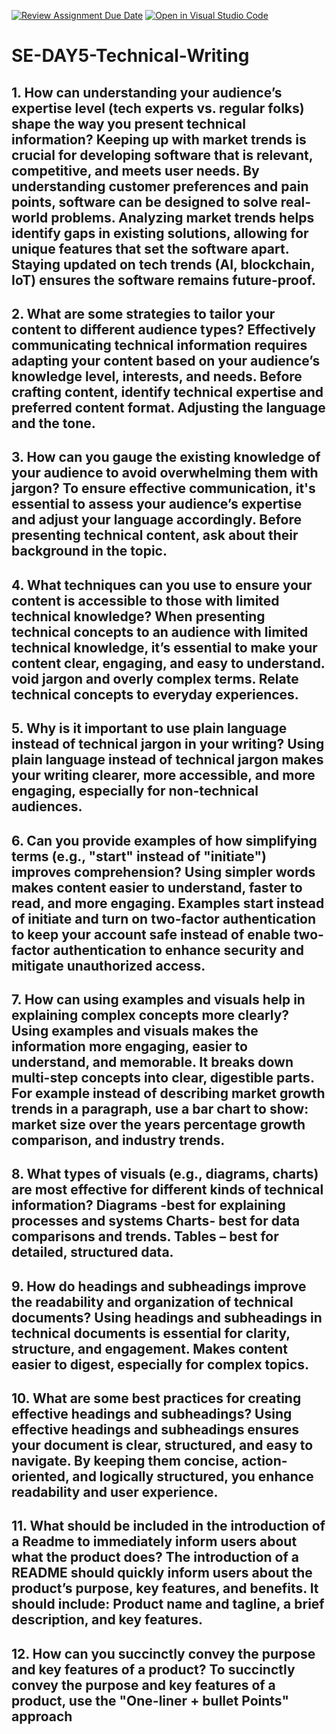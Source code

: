 [![Review Assignment Due Date](https://classroom.github.com/assets/deadline-readme-button-22041afd0340ce965d47ae6ef1cefeee28c7c493a6346c4f15d667ab976d596c.svg)](https://classroom.github.com/a/zsAR-pyY)
[![Open in Visual Studio Code](https://classroom.github.com/assets/open-in-vscode-2e0aaae1b6195c2367325f4f02e2d04e9abb55f0b24a779b69b11b9e10269abc.svg)](https://classroom.github.com/online_ide?assignment_repo_id=18514279&assignment_repo_type=AssignmentRepo)
# SE-DAY5-Technical-Writing
## 1. How can understanding your audience’s expertise level (tech experts vs. regular folks) shape the way you present technical information? Keeping up with market trends is crucial for developing software that is relevant, competitive, and meets user needs. By understanding customer preferences and pain points, software can be designed to solve real-world problems. Analyzing market trends helps identify gaps in existing solutions, allowing for unique features that set the software apart. Staying updated on tech trends (AI, blockchain, IoT) ensures the software remains future-proof.

## 2. What are some strategies to tailor your content to different audience types? Effectively communicating technical information requires adapting your content based on your audience’s knowledge level, interests, and needs. Before crafting content, identify technical expertise and preferred content format. Adjusting the language and the tone.

## 3. How can you gauge the existing knowledge of your audience to avoid overwhelming them with jargon? To ensure effective communication, it's essential to assess your audience’s expertise and adjust your language accordingly. Before presenting technical content, ask about their background in the topic.

## 4. What techniques can you use to ensure your content is accessible to those with limited technical knowledge? When presenting technical concepts to an audience with limited technical knowledge, it’s essential to make your content clear, engaging, and easy to understand. void jargon and overly complex terms. Relate technical concepts to everyday experiences.

## 5. Why is it important to use plain language instead of technical jargon in your writing? Using plain language instead of technical jargon makes your writing clearer, more accessible, and more engaging, especially for non-technical audiences. 

## 6. Can you provide examples of how simplifying terms (e.g., "start" instead of "initiate") improves comprehension? Using simpler words makes content easier to understand, faster to read, and more engaging. Examples start  instead of initiate and turn on two-factor authentication to keep your account safe instead of enable two-factor authentication to enhance security and mitigate unauthorized access.

## 7. How can using examples and visuals help in explaining complex concepts more clearly? Using examples and visuals makes the information more engaging, easier to understand, and memorable. It breaks down multi-step concepts into clear, digestible parts. For example instead of describing market growth trends in a paragraph, use a bar chart to show:  market size over the years percentage growth comparison, and industry trends.

## 8. What types of visuals (e.g., diagrams, charts) are most effective for different kinds of technical information? Diagrams -best for explaining processes and systems Charts- best for data comparisons and trends. Tables – best for detailed, structured data.

## 9. How do headings and subheadings improve the readability and organization of technical documents? Using headings and subheadings in technical documents is essential for clarity, structure, and engagement. Makes content easier to digest, especially for complex topics.

## 10. What are some best practices for creating effective headings and subheadings? Using effective headings and subheadings ensures your document is clear, structured, and easy to navigate. By keeping them concise, action-oriented, and logically structured, you enhance readability and user experience.

## 11. What should be included in the introduction of a Readme to immediately inform users about what the product does? The introduction of a README should quickly inform users about the product’s purpose, key features, and benefits. It should include: Product name and tagline, a brief description, and key features.

## 12. How can you succinctly convey the purpose and key features of a product? To succinctly convey the purpose and key features of a product, use the "One-liner + bullet Points" approach
